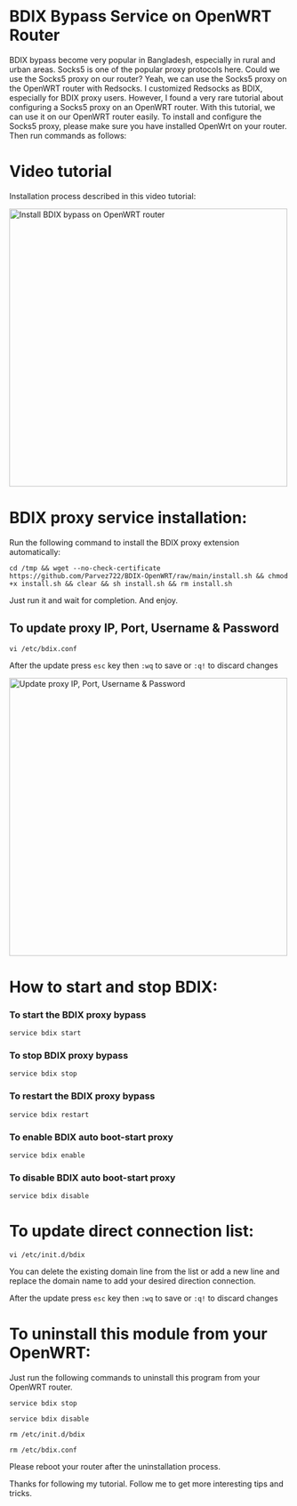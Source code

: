 # BDIX Bypass Service on OpenWRT Router
BDIX bypass become very popular in Bangladesh, especially in rural and urban areas. Socks5 is one of the popular proxy protocols here. Could we use the Socks5 proxy on our router? Yeah, we can use the Socks5 proxy on the OpenWRT router with Redsocks. I customized Redsocks as BDIX, especially for BDIX proxy users. However, I found a very rare tutorial about configuring a Socks5 proxy on an OpenWRT router. With this tutorial, we can use it on our OpenWRT router easily. To install and configure the Socks5 proxy, please make sure you have installed OpenWrt on your router. Then run commands as follows:

# Video tutorial
Installation process described in this video tutorial:

<a href="https://www.youtube.com/watch?v=jDpXC51o984">
  <img src="https://i.ytimg.com/vi/jDpXC51o984/maxresdefault.jpg" alt="Install BDIX bypass on OpenWRT router" width="500"/>
</a>

# BDIX proxy service installation:
Run the following command to install the BDIX proxy extension automatically:
```
cd /tmp && wget --no-check-certificate https://github.com/Parvez722/BDIX-OpenWRT/raw/main/install.sh && chmod +x install.sh && clear && sh install.sh && rm install.sh
```
Just run it and wait for completion. And enjoy.

## To update proxy IP, Port, Username & Password
```
vi /etc/bdix.conf
```
After the update press `esc` key then `:wq` to save or `:q!` to discard changes

<img src="https://i.imgur.com/8uLp8I9.png" alt="Update proxy IP, Port, Username & Password" width="500"/>

# How to start and stop BDIX:

### To start the BDIX proxy bypass
```
service bdix start
```

### To stop BDIX proxy bypass
```
service bdix stop
```

### To restart the BDIX proxy bypass
```
service bdix restart
```

### To enable BDIX auto boot-start proxy
```
service bdix enable
```

### To disable BDIX auto boot-start proxy
```
service bdix disable
```

# To update direct connection list:

```
vi /etc/init.d/bdix
```
You can delete the existing domain line from the list or add a new line and replace the domain name to add your desired direction connection.

After the update press `esc` key then `:wq` to save or `:q!` to discard changes

# To uninstall this module from your OpenWRT:
Just run the following commands to uninstall this program from your OpenWRT router.

```
service bdix stop
```

```
service bdix disable
```

```
rm /etc/init.d/bdix
```

```
rm /etc/bdix.conf
```

Please reboot your router after the uninstallation process.

Thanks for following my tutorial. Follow me to get more interesting tips and tricks.
